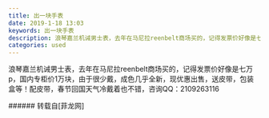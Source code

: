 ```yaml
---
title: 出一块手表
date: 2019-1-18 13:03
keywords: 出一块手表
description: 浪琴嘉兰机诫男士表，去年在马尼拉reenbelt商场买的，记得发票价好像是七万p，国内专柜价1万块，由于很少戴，成色几乎全新，现优惠出售，送皮带，包装盒等！配皮带，春节回国天气冷戴着也不错，咨询QQ：2109263116
categories: used
---
```

<td class="t_f" id="postmessage_2730599">

浪琴嘉兰机诫男士表，去年在马尼拉reenbelt商场买的，记得发票价好像是七万p，国内专柜价1万块，由于很少戴，成色几乎全新，现优惠出售，送皮带，包装盒等！配皮带，春节回国天气冷戴着也不错，咨询QQ：2109263116<br/>
</td>
###### 转载自[菲龙网]